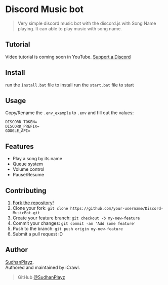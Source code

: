 # Discord Music bot
> Very simple discord music bot with the discord.js with Song Name playing. It can able to play music with song name.

## Tutorial

Video tutorial is coming soon in YouTube. [Support a Discord](https://discord.gg/6W7YgNr)

## Install

run the ``install.bat`` file to install
run the ``start.bat`` file to start

## Usage

Copy/Rename the `.env_example` to `.env` and fill out the values:

```
DISCORD_TOKEN=
DISCORD_PREFIX=
GOOGLE_API=
```

## Features

* Play a song by its name
* Queue system
* Volume control
* Pause/Resume

## Contributing

1. [Fork the repository](https://github.com/SudhanPlayz/Discord-MusicBot/fork)!
2. Clone your fork: `git clone https://github.com/your-username/Discord-MusicBot.git`
3. Create your feature branch: `git checkout -b my-new-feature`
4. Commit your changes: `git commit -am 'Add some feature'`
5. Push to the branch: `git push origin my-new-feature`
6. Submit a pull request :D

## Author

[SudhanPlayz](https://github.com/SudhanPlayz).  
Authored and maintained by iCrawl.

> GitHub [@SudhanPlayz](https://github.com/SudhanPlayz)
